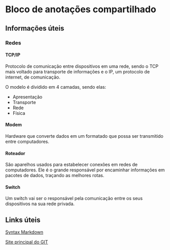 # Bloco de anotações compartilhado

## Informações úteis

### Redes

#### TCP/IP

Protocolo de comunicação entre dispositivos em uma rede, sendo o TCP mais voltado para transporte de informações e o IP, um protocolo de internet, de comunicação.

O modelo é dividido em 4 camadas, sendo elas:

- Apresentação
- Transporte
- Rede
- Física

#### Modem

Hardware que converte dados em um formatado que possa ser transmitido entre computadores.

#### Roteador

São aparelhos usados para estabelecer conexões em redes de computadores. Ele é o grande responsável por encaminhar informações em pacotes de dados, traçando as melhores rotas.

#### Switch

Um switch vai ser o responsável pela comunicação entre os seus dispositivos na sua rede privada.

## Links úteis

[Syntax Markdown](https://www.markdownguide.org/basic-syntax/)

[Site principal do GIT](https://git-scm.com)
